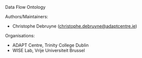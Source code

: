 Data Flow Ontology

Authors/Maintainers: 

* Christophe Debruyne (christophe.debruyne@adaptcentre.ie)

Organisations: 

* ADAPT Centre, Trinity College Dublin
* WISE Lab, Vrije Universiteit Brussel
